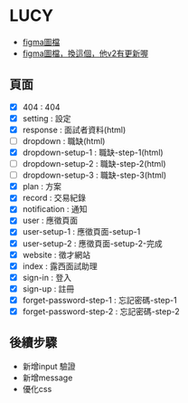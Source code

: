 # LUCY

- [figma圖檔](https://www.figma.com/file/b8CCyHfg62qv3DG26N54T5/LUCY_User%E7%AB%AF-(Copy)?node-id=0%3A1)
- [figma圖檔，換這個，他v2有更新喔](https://www.figma.com/file/nugR8aa39mkP40s8R3231i/LUCY_User%E7%AB%AF-(Copy)?node-id=0%3A1)



## 頁面
- [x] 404 : 404
- [x] setting : 設定
- [x] response : 面試者資料(html)
- [ ] dropdown : 職缺(html)
- [x] dropdown-setup-1 : 職缺-step-1(html)
- [ ] dropdown-setup-2 : 職缺-step-2(html)
- [ ] dropdown-setup-3 : 職缺-step-3(html)
- [x] plan : 方案
- [x] record : 交易紀錄
- [x] notification : 通知
- [x] user : 應徵頁面
- [x] user-setup-1 : 應徵頁面-setup-1
- [x] user-setup-2 : 應徵頁面-setup-2-完成
- [x] website : 徵才網站
- [x] index : 露西面試助理
- [x] sign-in : 登入
- [x] sign-up : 註冊
- [x] forget-password-step-1 : 忘記密碼-step-1
- [x] forget-password-step-2 : 忘記密碼-step-2

## 後續步驟
- 新增input 驗證
- 新增message
- 優化css